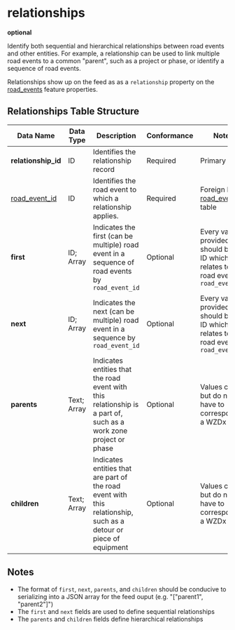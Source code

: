 # relationships
**optional**

Identify both sequential and hierarchical relationships between road events and other entities. For example, a relationship can be used to link multiple road events to a common "parent", such as a project or phase, or identify a sequence of road events.

Relationships show up on the feed as as a `relationship` property on the [road_events](https://github.com/usdot-jpo-ode/jpo-wzdx/blob/master/feed-content/data-tables/road_events.md) feature properties.

## Relationships Table Structure
Data Name | Data Type | Description | Conformance | Notes
--- | --- | --- | --- | ---
**relationship_id** | ID | Identifies the relationship record | Required | Primary key
[road_event_id](/spec-content/data-tables/road_events.md) | ID | Identifies the road event to which a relationship applies. | Required | Foreign key to [road_events](/spec-content/data-tables/road_events.md) table
**first** |	ID; Array |	Indicates the first (can be multiple) road event in a sequence of road events by `road_event_id` | Optional | Every value provided should be an ID which relates to a road event by `road_event_id`
**next** | ID; Array | Indicates the next (can be multiple) road event in a sequence by `road_event_id` | Optional | Every value provided should be an ID which relates to a road event by `road_event_id`
**parents** | Text; Array | Indicates entities that the road event with this relationship is a part of, such as a work zone project or phase | Optional | Values can but do not have to correspond to a WZDx entity
**children** | Text; Array | Indicates entities that are part of the road event with this relationship, such as a detour or piece of equipment | Optional | Values can but do not have to correspond to a WZDx entity

## Notes
- The format of `first`, `next`, `parents`, and `children` should be conducive to serializing into a JSON array for the feed ouput (e.g. "["parent1", "parent2"]")
- The `first` and `next` fields are used to define sequential relationships
- The `parents` and `children` fields define hierarchical relationships
